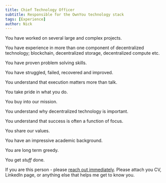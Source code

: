 ```yaml
---
title: Chief Technology Officer
subtitle: Responsible for the OwnYou technology stack
tags: [Experience]
author: Nick
---
```


You have worked on several large and complex projects.

You have experience in more than one component of decentralized technology; blockchain, decentralized storage, decentralized compute etc.

You have proven problem solving skills.

You have struggled, failed, recovered and improved.

You understand that execution matters more than talk.

You take pride in what you do.

You buy into our mission.

You understand why decentralized technology is important.

You understand that success is often a function of focus.

You share our values.

You have an impressive academic background.

You are long term greedy.

You get _stuff_ done.

If you are this person - please [reach out immediately](https://calendly.com/nlongcroft-1/intro-call).
Please attach you CV, LinkedIn page, or anything else that helps me get to know you.
